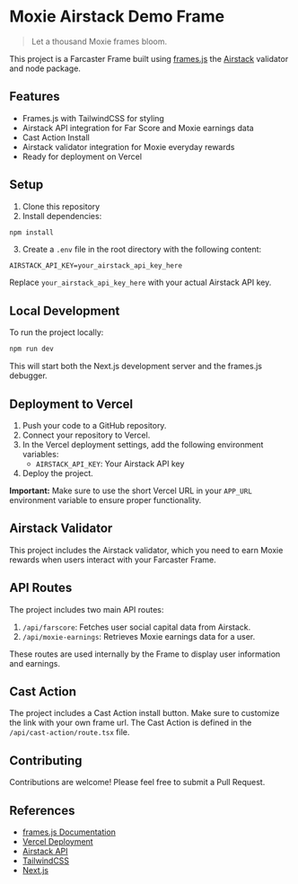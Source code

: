# Moxie Airstack Demo Frame

> Let a thousand Moxie frames bloom.

This project is a Farcaster Frame built using [frames.js](https://framesjs.org/) the [Airstack](https://airstack.xyz) validator and node package.

## Features

- Frames.js with TailwindCSS for styling
- Airstack API integration for Far Score and Moxie earnings data
- Cast Action Install
- Airstack validator integration for Moxie everyday rewards
- Ready for deployment on Vercel

## Setup

1. Clone this repository
2. Install dependencies:

```bash
npm install
```

3. Create a `.env` file in the root directory with the following content:

```env
AIRSTACK_API_KEY=your_airstack_api_key_here
```

Replace `your_airstack_api_key_here` with your actual Airstack API key.

## Local Development

To run the project locally:

```bash
npm run dev
```

This will start both the Next.js development server and the frames.js debugger.

## Deployment to Vercel

1. Push your code to a GitHub repository.
2. Connect your repository to Vercel.
3. In the Vercel deployment settings, add the following environment variables:
   - `AIRSTACK_API_KEY`: Your Airstack API key
4. Deploy the project.

**Important:** Make sure to use the short Vercel URL in your `APP_URL` environment variable to ensure proper functionality.

## Airstack Validator

This project includes the Airstack validator, which you need to earn Moxie rewards when users interact with your Farcaster Frame.

## API Routes

The project includes two main API routes:

1. `/api/farscore`: Fetches user social capital data from Airstack.
2. `/api/moxie-earnings`: Retrieves Moxie earnings data for a user.

These routes are used internally by the Frame to display user information and earnings.

## Cast Action

The project includes a Cast Action install button. Make sure to customize the link with your own frame url. The Cast Action is defined in the `/api/cast-action/route.tsx` file.

## Contributing

Contributions are welcome! Please feel free to submit a Pull Request.

## References

- [frames.js Documentation](https://framesjs.org/)
- [Vercel Deployment](https://vercel.com/docs/deployments/overview)
- [Airstack API](https://docs.airstack.xyz/airstack-docs-and-faqs/)
- [TailwindCSS](https://tailwindcss.com/)
- [Next.js](https://nextjs.org/)
